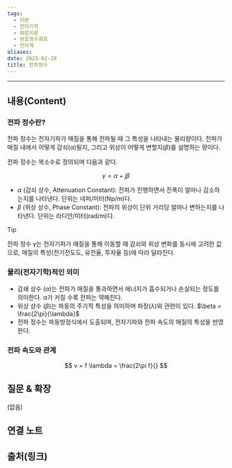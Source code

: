 ```yaml
---
tags:
  - 미완
  - 전자기학
  - 회로이론
  - 분포정수회로
  - 전자계
aliases: 
date: 2025-02-28
title: 전파정수
---
```


---

## 내용(Content)

### 전파 정수란?

전파 정수는 전자기파가 매질을 통해 전파될 때 그 특성을 나타내는 물리량이다. 전파가 매질 내에서 어떻게 감쇠($\alpha$)될지, 그리고 위상이 어떻게 변할지($\beta$)를 설명하는 량이다. 

전파 정수는 복소수로 정의되며 다음과 같다.

$$
\gamma = \alpha + j\beta
$$

- $\alpha$ (감쇠 상수, Attenuation Constant): 전파가 진행하면서 진폭이 얼마나 감소하는지를 나타낸다. 단위는 네퍼/미터(Np/m)다. 
- $\beta$ (위상 상수, Phase Constant): 전파의 위상이 단위 거리당 얼마나 변하는지를 나타낸다. 단위는 라디안/미터(rad/m)다.

>[!tip]
>전파 정수 $\gamma$는 전자기파가 매질을 통해 이동할 때 감쇠와 위상 변화를 동시에 고려한 값으로, 매질의 특성(전기전도도, 유전율, 투자율 등)에 따라 달라진다.

### 물리(전자기학)적인 의미

- 감쇄 상수 ($\alpha$)는 전파가 매질을 통과하면서 에너지가 흡수되거나 손실되는 정도를 의미한다. $\alpha$가 커질 수록 전파는 약해진다.
- 위상 상수 ($\beta$)는 파동의 주기적 특성을 의미하며 파장($\lambda$)와 관련이 있다. $\beta = \frac{2\pi}{\lambda}$
- 전파 정수는 파동방정식에서 도출되며, 전자기파와 전파 속도의 매질의 특성을 반영한다.


### 전파 속도와 관계

$$
v = f \lambda = \frac{2\pi f}{}
$$

## 질문 & 확장

(없음)

## 연결 노트

## 출처(링크)





